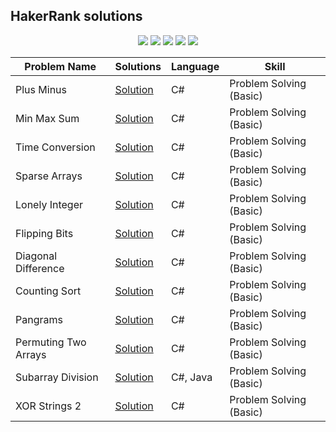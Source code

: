 ## HakerRank solutions  
<p align="center">
  <img src="https://img.shields.io/github/last-commit/bartoszclapinski/ChallengesSolutions?style=flat-square">
  <img src="https://img.shields.io/github/commit-activity/w/bartoszclapinski/ChallengesSolutions?color=green&style=flat-square">
  <img src="https://img.shields.io/badge/Problems%20Solved-22-blueviolet?style=flat-square">
  <img src="https://img.shields.io/github/languages/count/bartoszclapinski/ChallengesSolutions?color=orange&style=flat-square">
  <img src="https://img.shields.io/github/languages/top/bartoszclapinski/ChallengesSolutions?style=flat-square">  
</p>

| Problem Name | Solutions | Language | Skill |
| ------- | ------- | ------- | ------- |
| Plus Minus | [Solution](https://github.com/bartoszclapinski/ChallengesSolutions/tree/master/HackerRank/PlusMinus) | C# | Problem Solving (Basic) |
| Min Max Sum | [Solution](https://github.com/bartoszclapinski/ChallengesSolutions/tree/master/HackerRank/MinMaxSum) | C# | Problem Solving (Basic) |
| Time Conversion | [Solution](https://github.com/bartoszclapinski/ChallengesSolutions/tree/master/HackerRank/TimeConversion) | C# | Problem Solving (Basic) |
| Sparse Arrays | [Solution](https://github.com/bartoszclapinski/ChallengesSolutions/tree/master/HackerRank/SparseArrays) | C# | Problem Solving (Basic) |
| Lonely Integer | [Solution](https://github.com/bartoszclapinski/ChallengesSolutions/tree/master/HackerRank/LonelyInteger) | C# | Problem Solving (Basic) |
| Flipping Bits | [Solution](https://github.com/bartoszclapinski/ChallengesSolutions/tree/master/HackerRank/FlippingBits) | C# | Problem Solving (Basic) |
| Diagonal Difference | [Solution](https://github.com/bartoszclapinski/ChallengesSolutions/tree/master/HackerRank/DiagonalDifference) | C# | Problem Solving (Basic) |
| Counting Sort | [Solution](https://github.com/bartoszclapinski/ChallengesSolutions/tree/master/HackerRank/CountingSort) | C# | Problem Solving (Basic) |
| Pangrams | [Solution](https://github.com/bartoszclapinski/ChallengesSolutions/tree/master/HackerRank/Pangrams) | C# | Problem Solving (Basic) |
| Permuting Two Arrays | [Solution](https://github.com/bartoszclapinski/ChallengesSolutions/tree/master/HackerRank/PermutingTwoArrays) | C# | Problem Solving (Basic) |
| Subarray Division | [Solution](https://github.com/bartoszclapinski/ChallengesSolutions/tree/master/HackerRank/SubarrayDivision) | C#, Java | Problem Solving (Basic) |
| XOR Strings 2 | [Solution](https://github.com/bartoszclapinski/ChallengesSolutions/tree/master/HackerRank/XorStrings2) | C# | Problem Solving (Basic) |